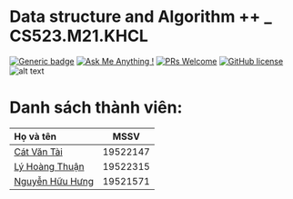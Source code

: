 # Data structure and Algorithm ++ _ CS523.M21.KHCL

[![Generic badge](https://img.shields.io/badge/Status-working-<COLOR>.svg)](https://shields.io/)
[![Ask Me Anything !](https://img.shields.io/badge/Ask%20me-anything-1abc9c.svg)](https://github.com/anhquan075/CS114.L22.KHCL/issues/new)
[![PRs Welcome](https://img.shields.io/badge/PRs-welcome-brightgreen.svg?style=flat-square)](http://makeapullrequest.com)
[![GitHub license](https://img.shields.io/github/license/Naereen/StrapDown.js.svg)](https://github.com/anhquan075/CS114.L22.KHCL/blob/master/LICENSE)
![alt text](https://img.shields.io/badge/Laguage-Python-green)

# Danh sách thành viên:

| Họ và tên                                                                                                                                  |   MSSV   |
| :----------------------------------------------------------------------------------------------------------------------------------------- | :------: |
| [Cát Văn Tài](https://github.com/vantai-nlp "Tài's github")                                                                                | 19522147 |
| [Lý Hoàng Thuận](https://github.com/20-8-21-1-14 "Thuận's github")                                                                         | 19522315 |
| [Nguyễn Hữu Hưng](https://github.com/hunghuu19012001?fbclid=IwAR1rAfed8hZ8bjKwbiHiKJ6silCK0T5jC5bLiPi30Z879nXCKDkdaXiSJQ0 "Hưng's github") | 19521571 |
